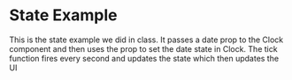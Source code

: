 # State Example #

This is the state example we did in class.  It passes a date prop to the Clock component and then uses the prop to set the date state in Clock. The tick function fires every second and updates the state which then updates the UI